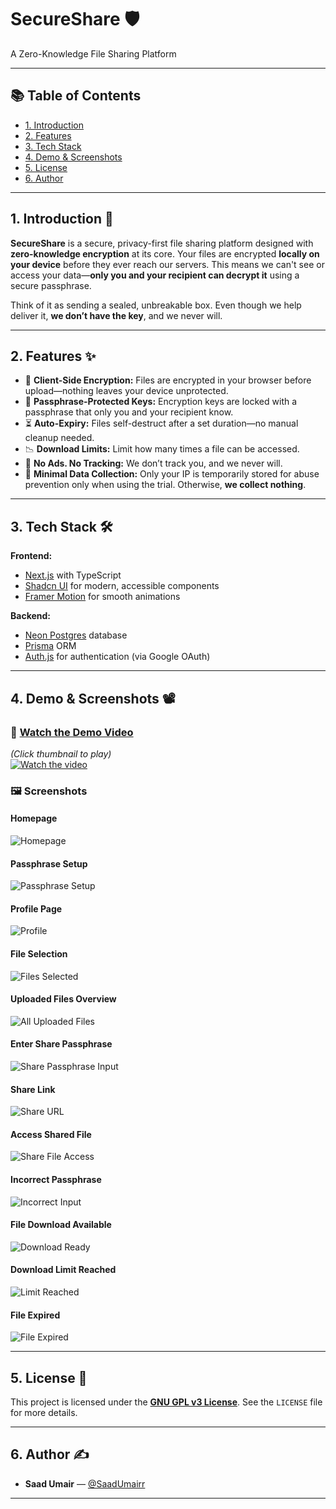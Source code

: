 # SecureShare 🛡️

A Zero-Knowledge File Sharing Platform

---

## 📚 Table of Contents

- [1. Introduction](#1-introduction)
- [2. Features](#2-features)
- [3. Tech Stack](#3-tech-stack)
- [4. Demo & Screenshots](#4-demo--screenshots)
- [5. License](#5-license)
- [6. Author](#6-author)

---

## 1. Introduction 👋

**SecureShare** is a secure, privacy-first file sharing platform designed with **zero-knowledge encryption** at its core. Your files are encrypted **locally on your device** before they ever reach our servers. This means we can't see or access your data—**only you and your recipient can decrypt it** using a secure passphrase.

Think of it as sending a sealed, unbreakable box. Even though we help deliver it, **we don’t have the key**, and we never will.

---

## 2. Features ✨

- 🔐 **Client-Side Encryption:** Files are encrypted in your browser before upload—nothing leaves your device unprotected.
- 🔑 **Passphrase-Protected Keys:** Encryption keys are locked with a passphrase that only you and your recipient know.
- ⏳ **Auto-Expiry:** Files self-destruct after a set duration—no manual cleanup needed.
- 📉 **Download Limits:** Limit how many times a file can be accessed.
- 🚫 **No Ads. No Tracking:** We don’t track you, and we never will.
- 🧘 **Minimal Data Collection:** Only your IP is temporarily stored for abuse prevention only when using the trial. Otherwise, **we collect nothing**.

---

## 3. Tech Stack 🛠️

**Frontend:**

- [Next.js](https://nextjs.org/) with TypeScript
- [Shadcn UI](https://ui.shadcn.com/) for modern, accessible components
- [Framer Motion](https://motion.dev/) for smooth animations

**Backend:**

- [Neon Postgres](https://www.postgresql.org/) database
- [Prisma](https://www.prisma.io/) ORM
- [Auth.js](https://authjs.dev/) for authentication (via Google OAuth)

---

## 4. Demo & Screenshots 📽️

### 🎥 [Watch the Demo Video](https://youtu.be/Qf1SPPuSlAM)

_(Click thumbnail to play)_  
[![Watch the video](https://dxrzx5m4k5m8.cloudfront.net/assets/projects/secureshare/thumbnail.png)](https://youtu.be/Qf1SPPuSlAM)

### 🖼️ Screenshots

#### Homepage

![Homepage](https://dxrzx5m4k5m8.cloudfront.net/assets/projects/secureshare/upload.png)

#### Passphrase Setup

![Passphrase Setup](https://dxrzx5m4k5m8.cloudfront.net/assets/projects/secureshare/passphrase.png)

#### Profile Page

![Profile](https://dxrzx5m4k5m8.cloudfront.net/assets/projects/secureshare/profile.png)

#### File Selection

![Files Selected](https://dxrzx5m4k5m8.cloudfront.net/assets/projects/secureshare/files.png)

#### Uploaded Files Overview

![All Uploaded Files](https://dxrzx5m4k5m8.cloudfront.net/assets/projects/secureshare/uploaded.png)

#### Enter Share Passphrase

![Share Passphrase Input](https://dxrzx5m4k5m8.cloudfront.net/assets/projects/secureshare/share.png)

#### Share Link

![Share URL](https://dxrzx5m4k5m8.cloudfront.net/assets/projects/secureshare/share_link.png)

#### Access Shared File

![Share File Access](https://dxrzx5m4k5m8.cloudfront.net/assets/projects/secureshare/share_page.png)

#### Incorrect Passphrase

![Incorrect Input](https://dxrzx5m4k5m8.cloudfront.net/assets/projects/secureshare/share_incorrect.png)

#### File Download Available

![Download Ready](https://dxrzx5m4k5m8.cloudfront.net/assets/projects/secureshare/share_dl.png)

#### Download Limit Reached

![Limit Reached](https://dxrzx5m4k5m8.cloudfront.net/assets/projects/secureshare/share_dl_limit.png)

#### File Expired

![File Expired](https://dxrzx5m4k5m8.cloudfront.net/assets/projects/secureshare/share_expired.png)

---

## 5. License 📄

This project is licensed under the **[GNU GPL v3 License](LICENSE)**. See the `LICENSE` file for more details.

---

## 6. Author ✍️

- **Saad Umair** — [@SaadUmairr](https://github.com/SaadUmairr)

---
